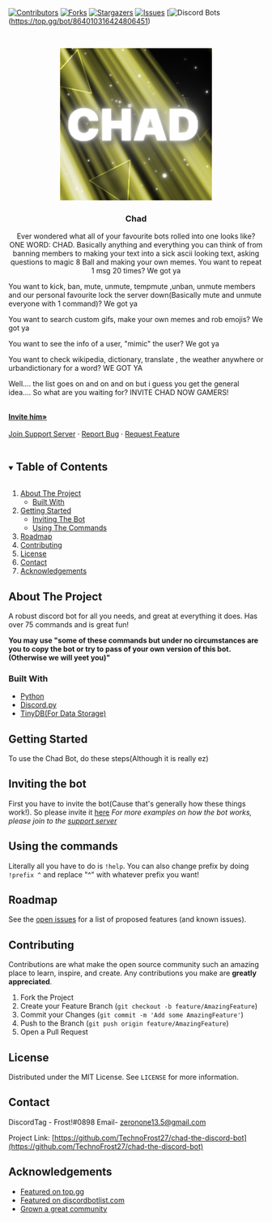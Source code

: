 

[![Contributors][contributors-shield]][contributors-url]
[![Forks][forks-shield]][forks-url]
[![Stargazers][stars-shield]][stars-url]
[![Issues][issues-shield]][issues-url]
[![Discord Bots](https://top.gg/api/widget/864010316424806451.svg)(https://top.gg/bot/864010316424806451)




<!-- PROJECT LOGO -->
<br />
<p align="center">
  <a href="https://github.com/TechnoFrost27/chad-the-discord-bot">
    <img src="images/static1.png" alt="Logo" width="300" height="300">
  </a>

  <h3 align="center">Chad</h3>

  <p align="center">
Ever wondered what all of your favourite bots rolled into one looks like? ONE WORD: CHAD. Basically anything and everything you can think of from banning members to making your text into a sick ascii looking text, asking questions to magic 8 Ball and making your own memes. You want to repeat 1 msg 20 times? We got ya

You want to kick, ban, mute, unmute, tempmute ,unban, unmute members and our personal favourite lock the server down(Basically mute and unmute everyone with 1 command)? We got ya

You want to search custom gifs, make your own memes and rob emojis? We got ya

You want to see the info of a user, "mimic" the user? We got ya

You want to check wikipedia, dictionary, translate , the weather anywhere or urbandictionary for a word? WE GOT YA

Well.... the list goes on and on and on but i guess you get the general idea.... So what are you waiting for? INVITE CHAD NOW GAMERS!
    
 <br />
    <a href="https://discord.com/api/oauth2/authorize?client_id=864010316424806451&permissions=4227997759&scope=applications.commands%20bot"><strong>Invite him»</strong></a>
    <br />
    <br />
    <a href="https://discord.gg/wTsj4DZhyZ">Join Support Server</a>
    ·
    <a href="https://github.com/TechnoFrost27/chad-the-discord-bot/issues">Report Bug</a>
    ·
    <a href="https://github.com/TechnoFrost27/chad-the-discord-bot/issues">Request Feature</a>
  </p>
</p>



<!-- TABLE OF CONTENTS -->
<details open="open">
  <summary><h2 style="display: inline-block">Table of Contents</h2></summary>
  <ol>
    <li>
      <a href="#about-the-project">About The Project</a>
      <ul>
        <li><a href="#built-with">Built With</a></li>
      </ul>
    </li>
    <li>
      <a href="#getting-started">Getting Started</a>
      <ul>
        <li><a href="#inviting-the-bot">Inviting The Bot</a></li>
        <li><a href="#using-the-commands">Using The Commands</a></li>
      </ul>
    </li>
    <li><a href="#roadmap">Roadmap</a></li>
    <li><a href="#contributing">Contributing</a></li>
    <li><a href="#license">License</a></li>
    <li><a href="#contact">Contact</a></li>
    <li><a href="#acknowledgements">Acknowledgements</a></li>
  </ol>
</details>



<!-- ABOUT THE PROJECT -->
## About The Project


A robust discord bot for all you needs, and great at everything it does. Has over 75 commands and is great fun!

**You may use "some of these commands but under no circumstances are you to copy the bot or try to pass of your own version of this bot. (Otherwise we will yeet you)"**
### Built With

* [Python](https://www.python.org/)
* [Discord.py](https://github.com/Rapptz/discord.py)
* [TinyDB(For Data Storage)](https://pypi.org/project/tinydb/)



<!-- GETTING STARTED -->
## Getting Started

To use the Chad Bot, do these steps(Although it is really ez)


## Inviting the bot


First you have to invite the bot(Cause that's generally how these things work!). So please invite it [here](https://discord.com/api/oauth2/authorize?client_id=864010316424806451&permissions=4227997759&scope=applications.commands%20bot)
_For more examples on how the bot works, please join to the [support server](https://discord.gg/wTsj4DZhyZ)_


## Using the commands


Literally all you have to do is `!help`. You can also change prefix by doing `!prefix ^` and replace "^" with whatever prefix you want!


<!-- ROADMAP -->
## Roadmap

See the [open issues](https://github.com/TechnoFrost27/chad-the-discord-bot/issues) for a list of proposed features (and known issues).



<!-- CONTRIBUTING -->
## Contributing

Contributions are what make the open source community such an amazing place to learn, inspire, and create. Any contributions you make are **greatly appreciated**.

1. Fork the Project
2. Create your Feature Branch (`git checkout -b feature/AmazingFeature`)
3. Commit your Changes (`git commit -m 'Add some AmazingFeature'`)
4. Push to the Branch (`git push origin feature/AmazingFeature`)
5. Open a Pull Request



<!-- LICENSE -->
## License

Distributed under the MIT License. See `LICENSE` for more information.



<!-- CONTACT -->
## Contact

DiscordTag - Frost!#0898 
Email- zeronone13.5@gmail.com

Project Link: [https://github.com/TechnoFrost27/chad-the-discord-bot](https://github.com/TechnoFrost27/chad-the-discord-bot)



<!-- ACKNOWLEDGEMENTS -->
## Acknowledgements

* [Featured on top.gg](https://top.gg/bot/864010316424806451)
* [Featured on discordbotlist.com](https://discordbotlist.com/)
* [Grown a great community](https://discord.gg/wTsj4DZhyZ)





<!-- MARKDOWN LINKS & IMAGES -->
<!-- https://www.markdownguide.org/basic-syntax/#reference-style-links -->
[contributors-shield]: https://img.shields.io/github/contributors/TechnoFrost27/repo.svg?style=for-the-badge
[contributors-url]: https://github.com/TechnoFrost27/chad-the-discord-bot/graphs/contributors
[forks-shield]: https://img.shields.io/github/forks/TechnoFrost27/repo.svg?style=for-the-badge
[forks-url]: https://github.com/TechnoFrost27/chad-the-discord-bot/network/members
[stars-shield]: https://img.shields.io/github/stars/TechnoFrost27/repo.svg?style=for-the-badge
[stars-url]: https://github.com/TechnoFrost27/chad-the-discord-bot/stargazers
[issues-shield]: https://img.shields.io/github/issues/TechnoFrost27/repo.svg?style=for-the-badge
[issues-url]: https://github.com/TechnoFrost27/chad-the-discord-bot/issues


